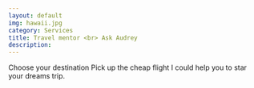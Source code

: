 ```yaml
---
layout: default
img: hawaii.jpg
category: Services
title: Travel mentor <br> Ask Audrey
description: 
---
```

Choose your destination 
Pick up the cheap flight 
I could help you to star your dreams trip.  